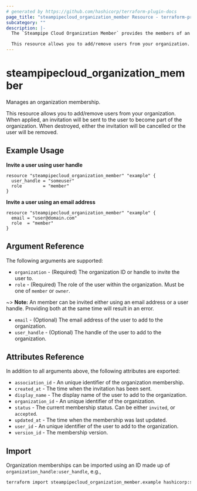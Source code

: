 ```yaml
---
# generated by https://github.com/hashicorp/terraform-plugin-docs
page_title: "steampipecloud_organization_member Resource - terraform-provider-steampipecloud"
subcategory: ""
description: |-
  The `Steampipe Cloud Organization Member` provides the members of an organization who can collaborate and share workspaces and connections.

  This resource allows you to add/remove users from your organization. When applied, an invitation will be sent to the user to become part of the organization. When destroyed, either the invitation will be cancelled or the user will be removed.
---
```


# steampipecloud_organization_member

Manages an organization membership.

This resource allows you to add/remove users from your organization. When
applied, an invitation will be sent to the user to become part of the
organization. When destroyed, either the invitation will be cancelled or the
user will be removed.

## Example Usage

**Invite a user using user handle**

```hcl
resource "steampipecloud_organization_member" "example" {
  user_handle = "someuser"
  role        = "member"
}
```

**Invite a user using an email address**

```hcl
resource "steampipecloud_organization_member" "example" {
  email = "user@domain.com"
  role  = "member"
}
```

## Argument Reference

The following arguments are supported:

- `organization` - (Required) The organization ID or handle to invite the user to.
- `role` - (Required) The role of the user within the organization. Must be one of `member` or `owner`.

~> **Note:** An member can be invited either using an email address or a user handle. Providing both at the same time will result in an error.

- `email` - (Optional) The email address of the user to add to the organization.
- `user_handle` - (Optional) The handle of the user to add to the organization.

## Attributes Reference

In addition to all arguments above, the following attributes are exported:

- `association_id` - An unique identifier of the organization membership.
- `created_at` - The time when the invitation has been sent.
- `display_name` - The display name of the user to add to the organization.
- `organization_id` - An unique identifier of the organization.
- `status` - The current membership status. Can be either `invited`, or `accepted`.
- `updated_at` - The time when the membership was last updated.
- `user_id` - An unique identifier of the user to add to the organization.
- `version_id` - The membership version.

## Import

Organization memberships can be imported using an ID made up of `organization_handle:user_handle`, e.g.,

```sh
terraform import steampipecloud_organization_member.example hashicorp:someuser
```
